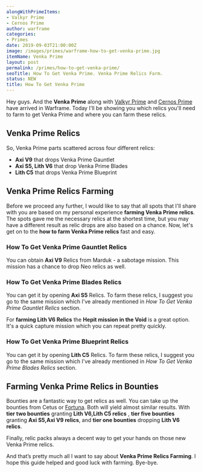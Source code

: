 ```yaml
---
alongWithPrimeItems:
- Valkyr Prime
- Cernos Prime
author: warframe
categories:
- Primes
date: 2019-09-03T21:00:00Z
image: /images/primes/warframe-how-to-get-venka-prime.jpg
itemName: Venka Prime
layout: post
permalink: /primes/how-to-get-venka-prime/
seoTitle: How To Get Venka Prime. Venka Prime Relics Farm.
status: NEW
title: How To Get Venka Prime
---
```

<p>Hey guys. And the <strong>Venka Prime</strong> along with <a href="/primes/how-to-get-valkyr-prime/" title="How To Get Valkyr Prime">Valkyr Prime</a> and <a href="/primes/how-to-get-cernos-prime/" title="How To Get Cernos Prime">Cernos Prime</a> have arrived in Warframe. Today I'll be showing you which relics you'll need to farm to get Venka Prime and where you can farm these relics.</p><!--more--> <h2>Venka Prime Relics</h2> <p>So, Venka Prime parts scattered across four different relics:</p> <ul>  <li> <b>Axi V9</b> that drops Venka Prime Gauntlet </li>  <li> <b>Axi S5, Lith V6</b> that drop Venka Prime Blades </li>  <li> <b>Lith C5</b> that drops Venka Prime Blueprint </li>  </ul> <h2>Venka Prime Relics Farming</h2> <p>Before we proceed any further, I would like to say that all spots that I'll share with you are based on my personal experience <strong>farming Venka Prime relics</strong>. The spots gave me the necessary relics at the shortest time, but you may have a different result as relic drops are also based on a chance. Now, let's get on to the <strong>how to farm Venka Prime relics</strong> fast and easy.</p>  <h3>How To Get Venka Prime Gauntlet Relics</h3>     <p>You can obtain <b>Axi V9</b> Relics from Marduk - a sabotage mission. This mission has a chance to drop Neo relics as well.</p>      <h3>How To Get Venka Prime Blades Relics</h3>    <p>   You    can get it by opening <b>Axi S5</b> Relics. To farm these relics, I suggest you go to the same mission which I've already mentioned in <em>How To Get Venka Prime Gauntlet Relics</em> section.</p>      <p>For <strong>farming Lith V6 Relics</strong> the <b>Hepit mission in the Void</b> is a great option. It's a quick capture mission which you can repeat pretty quickly.</p>      <h3>How To Get Venka Prime Blueprint Relics</h3>    <p>   You    can get it by opening <b>Lith C5</b> Relics. To farm these relics, I suggest you go to the same mission which I've already mentioned in <em>How To Get Venka Prime Blades Relics</em> section.</p>     <h2>Farming Venka Prime Relics in Bounties</h2> <p>Bounties are a fantastic way to get relics as well. You can take up the bounties from Cetus or <a href="/fortuna/" title="Warframe Fortuna">Fortuna</a>. Both will yield almost similar results.    With <b>tier two bounties</b> granting <b>Lith V6,Lith C5 relics</b> ,          <b>tier five bounties</b> granting <b>Axi S5,Axi V9 relics</b>,       and <b>tier one bounties</b> dropping <b>Lith V6 relics</b>.      <p>Finally, relic packs always a decent way to get your hands on those new Venka Prime relics.</p> <p>And that’s pretty much all I want to say about <strong>Venka Prime Relics Farming</strong>. I hope this guide helped and good luck with farming. Bye-bye.</p>